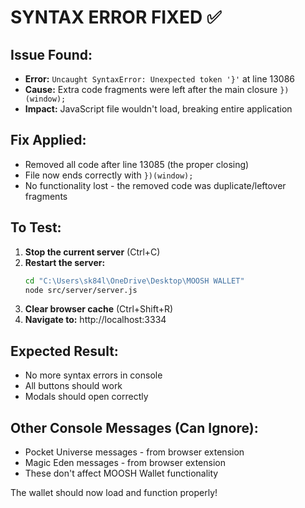 # SYNTAX ERROR FIXED ✅

## Issue Found:
- **Error:** `Uncaught SyntaxError: Unexpected token '}'` at line 13086
- **Cause:** Extra code fragments were left after the main closure `})(window);`
- **Impact:** JavaScript file wouldn't load, breaking entire application

## Fix Applied:
- Removed all code after line 13085 (the proper closing)
- File now ends correctly with `})(window);`
- No functionality lost - the removed code was duplicate/leftover fragments

## To Test:
1. **Stop the current server** (Ctrl+C)
2. **Restart the server:**
   ```bash
   cd "C:\Users\sk84l\OneDrive\Desktop\MOOSH WALLET"
   node src/server/server.js
   ```
3. **Clear browser cache** (Ctrl+Shift+R)
4. **Navigate to:** http://localhost:3334

## Expected Result:
- No more syntax errors in console
- All buttons should work
- Modals should open correctly

## Other Console Messages (Can Ignore):
- Pocket Universe messages - from browser extension
- Magic Eden messages - from browser extension
- These don't affect MOOSH Wallet functionality

The wallet should now load and function properly!